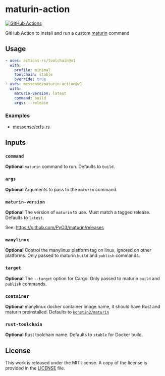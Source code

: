 # maturin-action

[![GitHub Actions](https://github.com/messense/maturin-action/actions/workflows/test.yml/badge.svg)](https://github.com/messense/maturin-action/actions?query=workflow%3ATest)

GitHub Action to install and run a custom [maturin](https://github.com/PyO3/maturin) command

## Usage

```yaml
- uses: actions-rs/toolchain@v1
  with:
    profile: minimal
    toolchain: stable
    override: true
- uses: messense/maturin-action@v1
  with:
    maturin-version: latest
    command: build
    args: --release
```

### Examples

* [messense/crfs-rs](https://github.com/messense/crfs-rs/blob/main/.github/workflows/Python.yml)

## Inputs

### `command`

**Optional** `maturin` command to run. Defaults to `build`.

### `args`

**Optional** Arguments to pass to the `maturin` command.

### `maturin-version`

**Optional** The version of `maturin` to use. Must match a tagged release. Defaults to `latest`.

See: https://github.com/PyO3/maturin/releases

### `manylinux`

**Optional** Control the manylinux platform tag on linux, ignored on other platforms.
Only passed to maturin `build` and `publish` commands.

### `target`

**Optional** The `--target` option for Cargo. Only passed to maturin `build` and `publish` commands.

### `container`

**Optional** manylinux docker container image name, it should have Rust and maturin preinstalled.
Defaults to [`konstin2/maturin`](https://hub.docker.com/r/konstin2/maturin)

### `rust-toolchain`

**Optional** Rust toolchain name. Defaults to `stable` for Docker build.

## License

This work is released under the MIT license. A copy of the license is provided in the [LICENSE](./LICENSE) file.
